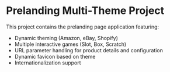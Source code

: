 # Prelanding Multi-Theme Project

This project contains the prelanding page application featuring:
- Dynamic theming (Amazon, eBay, Shopify)
- Multiple interactive games (Slot, Box, Scratch)
- URL parameter handling for product details and configuration
- Dynamic favicon based on theme
- Internationalization support 